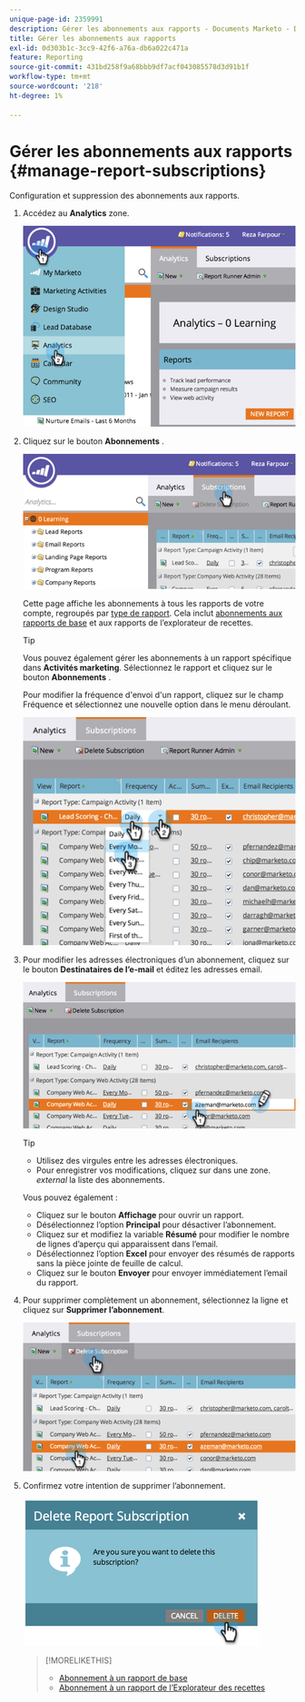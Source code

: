 ```yaml
---
unique-page-id: 2359991
description: Gérer les abonnements aux rapports - Documents Marketo - Documentation du produit
title: Gérer les abonnements aux rapports
exl-id: 0d303b1c-3cc9-42f6-a76a-db6a022c471a
feature: Reporting
source-git-commit: 431bd258f9a68bbb9df7acf043085578d3d91b1f
workflow-type: tm+mt
source-wordcount: '218'
ht-degree: 1%

---
```


# Gérer les abonnements aux rapports {#manage-report-subscriptions}

Configuration et suppression des abonnements aux rapports.

1. Accédez au **Analytics** zone.

   ![](assets/image2014-9-16-10-3a35-3a25.png)

1. Cliquez sur le bouton **Abonnements** .

   ![](assets/image2014-9-16-10-3a35-3a32.png)

   Cette page affiche les abonnements à tous les rapports de votre compte, regroupés par [type de rapport](/help/marketo/product-docs/reporting/basic-reporting/report-types/report-type-overview.md). Cela inclut [abonnements aux rapports de base](/help/marketo/product-docs/reporting/basic-reporting/report-subscriptions/subscribe-to-a-basic-report.md) et aux rapports de l’explorateur de recettes.

   >[!TIP]
   >
   >Vous pouvez également gérer les abonnements à un rapport spécifique dans **Activités marketing**. Sélectionnez le rapport et cliquez sur le bouton **Abonnements** .

   Pour modifier la fréquence d&#39;envoi d&#39;un rapport, cliquez sur le champ Fréquence et sélectionnez une nouvelle option dans le menu déroulant.

   ![](assets/image2014-9-16-10-3a36-3a4.png)

1. Pour modifier les adresses électroniques d’un abonnement, cliquez sur le bouton **Destinataires de l’e-mail** et éditez les adresses email.

   ![](assets/image2014-9-16-10-3a36-3a11.png)

   >[!TIP]
   >
   >* Utilisez des virgules entre les adresses électroniques.
   >* Pour enregistrer vos modifications, cliquez sur dans une zone. _external_ la liste des abonnements.

   Vous pouvez également :

   * Cliquez sur le bouton **Affichage** pour ouvrir un rapport.
   * Désélectionnez l’option **Principal** pour désactiver l’abonnement.
   * Cliquez sur et modifiez la variable **Résumé** pour modifier le nombre de lignes d’aperçu qui apparaissent dans l’email.
   * Désélectionnez l’option **Excel** pour envoyer des résumés de rapports sans la pièce jointe de feuille de calcul.
   * Cliquez sur le bouton **Envoyer** pour envoyer immédiatement l’email du rapport.

1. Pour supprimer complètement un abonnement, sélectionnez la ligne et cliquez sur **Supprimer l’abonnement**.

   ![](assets/image2014-9-16-10-3a36-3a38.png)

1. Confirmez votre intention de supprimer l’abonnement.

   ![](assets/image2014-9-16-10-3a36-3a43.png)

   >[!MORELIKETHIS]
   >
   >* [Abonnement à un rapport de base](/help/marketo/product-docs/reporting/basic-reporting/report-subscriptions/subscribe-to-a-basic-report.md)
   >* [Abonnement à un rapport de l’Explorateur des recettes](/help/marketo/product-docs/reporting/revenue-cycle-analytics/revenue-explorer/subscribe-to-a-revenue-explorer-report.md)
